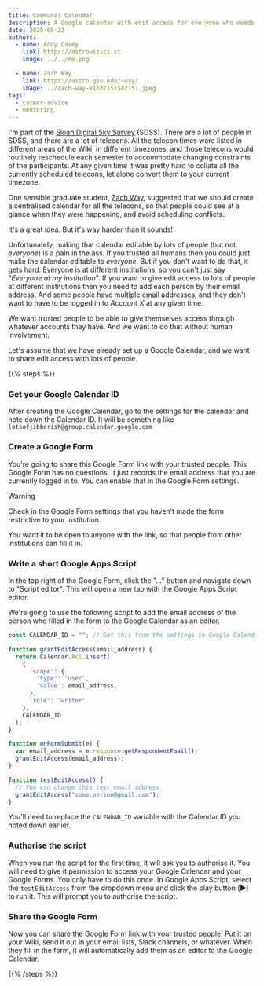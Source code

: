 ```yaml
---
title: Communal Calendar
description: A Google calendar with edit access for everyone who needs it, without the Human Sacrifice.
date: 2025-06-22
authors:
  - name: Andy Casey
    link: https://astrowizici.st
    image: ../../me.png

  - name: Zach Way
    link: https://astro.gsu.edu/~way/
    image: ../zach-way-e1632157542151.jpeg
tags:
  - career-advice
  - mentoring  
---
```


I'm part of the [Sloan Digital Sky Survey](https://www.sdss.org) (SDSS). There are a lot of people in SDSS, and there are a lot of telecons. All the telecon times were listed in different areas of the Wiki, in different timezones, and those telecons would routinely reschedule each semester to accommodate changing constraints of the participants. At any given time it was pretty hard to collate all the currently scheduled telecons, let alone convert them to your current timezone.

One sensible graduate student, [Zach Way](https://astro.gsu.edu/~way/), suggested that we should create a centralised calendar for all the telecons, so that people could see at a glance when they were happening, and avoid scheduling conflicts.

It's a great idea. But it's way harder than it sounds!

Unfortunately, making that calendar editable by lots of people (but not _everyone_) is a pain in the ass. If you trusted all humans then you could just make the calendar editable to _everyone_. But if you don't want to do that, it gets hard. Everyone is at different institutions, so you can't just say "_Everyone at my institution_". If you want to give edit access to lots of people at different institutions then you need to add each person by their email address. And some people have multiple email addresses, and they don't want to have to be logged in to _Account X_ at any given time.

We want trusted people to be able to give themselves access through whatever accounts they have. And we want to do that without human involvement.

Let's assume that we have already set up a Google Calendar, and we want to share edit access with lots of people.

{{% steps %}}

### Get your Google Calendar ID

After creating the Google Calendar, go to the settings for the calendar and note down the Calendar ID. It will be something like ```lotsofjibberish@group.calendar.google.com```

### Create a Google Form

You're going to share this Google Form link with your trusted people. This Google Form has no questions. It just records the email address that you are currently logged in to. You can enable that in the Google Form settings.

> [!WARNING]
> Check in the Google Form settings that you haven't made the form restrictive to your institution. 
> 
> You want it to be open to anyone with the link, so that people from other institutions can fill it in.

### Write a short Google Apps Script

In the top right of the Google Form, click the "..." button and navigate down to "Script editor". This will open a new tab with the Google Apps Script editor.

We're going to use the following script to add the email address of the person who filled in the form to the Google Calendar as an editor.

```javascript
const CALENDAR_ID = ""; // Get this from the settings in Google Calendar

function grantEditAccess(email_address) {
  return Calendar.Acl.insert(
    {
      'scope': {
        'type': 'user',
        'value': email_address,
      },
      'role': 'writer'
    },
    CALENDAR_ID
  );
}

function onFormSubmit(e) {
  var email_address = e.response.getRespondentEmail();
  grantEditAccess(email_address);
}

function testEditAccess() {
  // You can change this test email address 
  grantEditAccess("some.person@gmail.com");
}
```

You'll need to replace the `CALENDAR_ID` variable with the Calendar ID you noted down earlier.

### Authorise the script

When you run the script for the first time, it will ask you to authorise it. You will need to give it permission to access your Google Calendar and your Google Forms. You only have to do this once. In Google Apps Script, select the `testEditAccess` from the dropdown menu and click the play button (▶️) to run it. This will prompt you to authorise the script.

### Share the Google Form

Now you can share the Google Form link with your trusted people. Put it on your Wiki, send it out in your email lists, Slack channels, or whatever. When they fill in the form, it will automatically add them as an editor to the Google Calendar.

{{% /steps %}}
